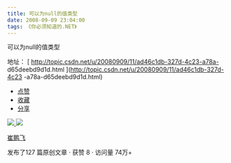 ```yaml
---
title: 可以为null的值类型
date: 2008-09-09 23:04:00
tags: 《你必须知道的.NET》
---
```

可以为null的值类型

地址： [ http://topic.csdn.net/u/20080909/11/ad46c1db-327d-4c23-a78a-
d65deebd9d1d.html ](http://topic.csdn.net/u/20080909/11/ad46c1db-327d-4c23
-a78a-d65deebd9d1d.html)

  * [ 点赞  ](javascript:;)
  * [ 收藏  ](javascript:;)
  * [ 分享 ](javascript:;)

[ ![](https://profile.csdnimg.cn/5/2/5/3_cuipengfei1)
![](https://g.csdnimg.cn/static/user-reg-year/1x/11.png)
](https://blog.csdn.net/cuipengfei1)

[ 崔鹏飞 ](https://blog.csdn.net/cuipengfei1)

发布了127 篇原创文章  ·  获赞 8  ·  访问量 74万+

